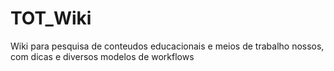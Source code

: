 # TOT_Wiki
Wiki para pesquisa de conteudos educacionais e meios de trabalho nossos, com dicas e diversos modelos de workflows
